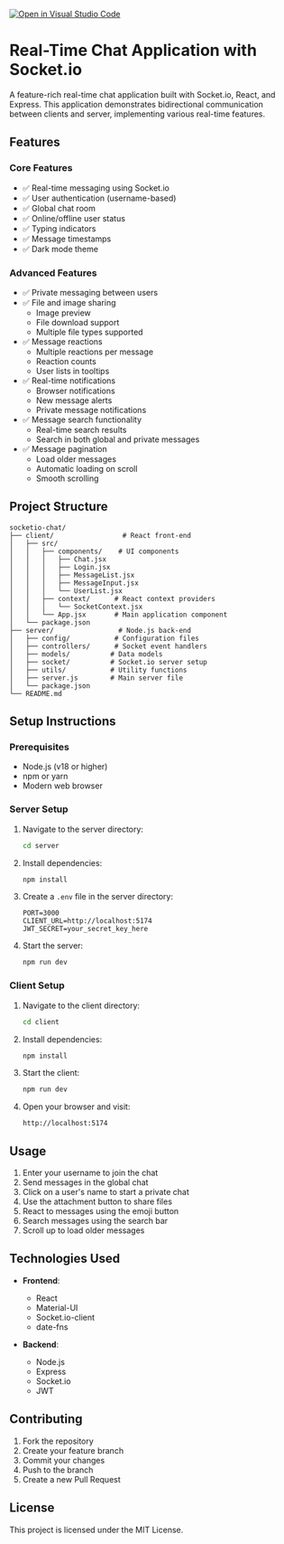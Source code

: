 [![Open in Visual Studio Code](https://classroom.github.com/assets/open-in-vscode-2e0aaae1b6195c2367325f4f02e2d04e9abb55f0b24a779b69b11b9e10269abc.svg)](https://classroom.github.com/online_ide?assignment_repo_id=19958685&assignment_repo_type=AssignmentRepo)
# Real-Time Chat Application with Socket.io

A feature-rich real-time chat application built with Socket.io, React, and Express. This application demonstrates bidirectional communication between clients and server, implementing various real-time features.

## Features

### Core Features
- ✅ Real-time messaging using Socket.io
- ✅ User authentication (username-based)
- ✅ Global chat room
- ✅ Online/offline user status
- ✅ Typing indicators
- ✅ Message timestamps
- ✅ Dark mode theme

### Advanced Features
- ✅ Private messaging between users
- ✅ File and image sharing
  - Image preview
  - File download support
  - Multiple file types supported
- ✅ Message reactions
  - Multiple reactions per message
  - Reaction counts
  - User lists in tooltips
- ✅ Real-time notifications
  - Browser notifications
  - New message alerts
  - Private message notifications
- ✅ Message search functionality
  - Real-time search results
  - Search in both global and private messages
- ✅ Message pagination
  - Load older messages
  - Automatic loading on scroll
  - Smooth scrolling

## Project Structure

```
socketio-chat/
├── client/                 # React front-end
│   ├── src/
│   │   ├── components/    # UI components
│   │   │   ├── Chat.jsx
│   │   │   ├── Login.jsx
│   │   │   ├── MessageList.jsx
│   │   │   ├── MessageInput.jsx
│   │   │   └── UserList.jsx
│   │   ├── context/      # React context providers
│   │   │   └── SocketContext.jsx
│   │   └── App.jsx       # Main application component
│   └── package.json
├── server/                # Node.js back-end
│   ├── config/           # Configuration files
│   ├── controllers/      # Socket event handlers
│   ├── models/          # Data models
│   ├── socket/          # Socket.io server setup
│   ├── utils/           # Utility functions
│   ├── server.js        # Main server file
│   └── package.json
└── README.md
```

## Setup Instructions

### Prerequisites
- Node.js (v18 or higher)
- npm or yarn
- Modern web browser

### Server Setup
1. Navigate to the server directory:
   ```bash
   cd server
   ```

2. Install dependencies:
   ```bash
   npm install
   ```

3. Create a `.env` file in the server directory:
   ```
   PORT=3000
   CLIENT_URL=http://localhost:5174
   JWT_SECRET=your_secret_key_here
   ```

4. Start the server:
   ```bash
   npm run dev
   ```

### Client Setup
1. Navigate to the client directory:
   ```bash
   cd client
   ```

2. Install dependencies:
   ```bash
   npm install
   ```

3. Start the client:
   ```bash
   npm run dev
   ```

4. Open your browser and visit:
   ```
   http://localhost:5174
   ```

## Usage

1. Enter your username to join the chat
2. Send messages in the global chat
3. Click on a user's name to start a private chat
4. Use the attachment button to share files
5. React to messages using the emoji button
6. Search messages using the search bar
7. Scroll up to load older messages

## Technologies Used

- **Frontend**:
  - React
  - Material-UI
  - Socket.io-client
  - date-fns

- **Backend**:
  - Node.js
  - Express
  - Socket.io
  - JWT

## Contributing

1. Fork the repository
2. Create your feature branch
3. Commit your changes
4. Push to the branch
5. Create a new Pull Request

## License

This project is licensed under the MIT License. 